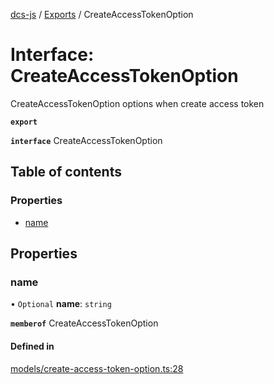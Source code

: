 [dcs-js](../README.md) / [Exports](../modules.md) / CreateAccessTokenOption

# Interface: CreateAccessTokenOption

CreateAccessTokenOption options when create access token

**`export`**

**`interface`** CreateAccessTokenOption

## Table of contents

### Properties

- [name](CreateAccessTokenOption.md#name)

## Properties

### <a id="name" name="name"></a> name

• `Optional` **name**: `string`

**`memberof`** CreateAccessTokenOption

#### Defined in

[models/create-access-token-option.ts:28](https://github.com/unfoldingWord/dcs-js/blob/09d5a5e/models/create-access-token-option.ts#L28)

